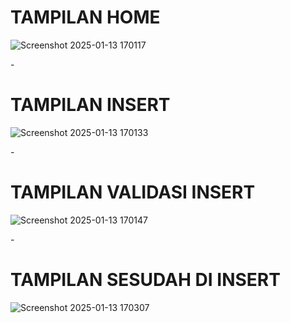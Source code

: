 <h1>TAMPILAN HOME</h1>

![Screenshot 2025-01-13 170117](https://github.com/user-attachments/assets/7ae243e4-e1af-4552-9e38-105b006452d8)


-<h1>TAMPILAN INSERT</h1>
![Screenshot 2025-01-13 170133](https://github.com/user-attachments/assets/ff2f4a51-c3cc-4343-ba17-fc578c3f81c5)

-<h1>TAMPILAN VALIDASI INSERT</h1>
![Screenshot 2025-01-13 170147](https://github.com/user-attachments/assets/f7736fee-aa6b-4817-a1d0-cde304338d9e)

-<h1>TAMPILAN SESUDAH DI INSERT</h1>
![Screenshot 2025-01-13 170307](https://github.com/user-attachments/assets/7befb39a-180c-4869-ae53-236aa534e35d)
